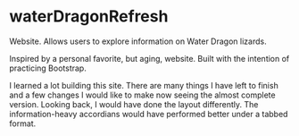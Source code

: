 # waterDragonRefresh
Website. Allows users to explore information on Water Dragon lizards. 

Inspired by a personal favorite, but aging, website.  Built with the intention of practicing Bootstrap.

I learned a lot building this site. There are many things I have left to finish and a few changes I would like to make now seeing the almost complete version. Looking back, I would have done the layout differently. The information-heavy accordians would have performed better under a tabbed format. 
